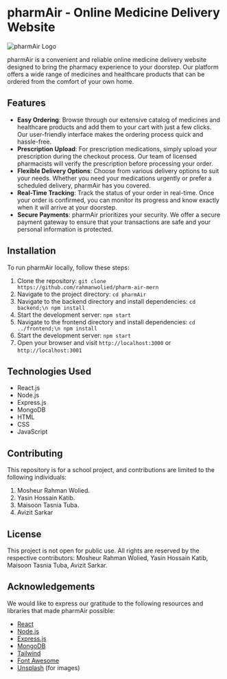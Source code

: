# pharmAir - Online Medicine Delivery Website

![pharmAir Logo](logo.png)

pharmAir is a convenient and reliable online medicine delivery website designed to bring the pharmacy experience to your doorstep. Our platform offers a wide range of medicines and healthcare products that can be ordered from the comfort of your own home.

## Features

- **Easy Ordering**: Browse through our extensive catalog of medicines and healthcare products and add them to your cart with just a few clicks. Our user-friendly interface makes the ordering process quick and hassle-free.
- **Prescription Upload**: For prescription medications, simply upload your prescription during the checkout process. Our team of licensed pharmacists will verify the prescription before processing your order.
- **Flexible Delivery Options**: Choose from various delivery options to suit your needs. Whether you need your medications urgently or prefer a scheduled delivery, pharmAir has you covered.
- **Real-Time Tracking**: Track the status of your order in real-time. Once your order is confirmed, you can monitor its progress and know exactly when it will arrive at your doorstep.
- **Secure Payments**: pharmAir prioritizes your security. We offer a secure payment gateway to ensure that your transactions are safe and your personal information is protected.

## Installation

To run pharmAir locally, follow these steps:

1. Clone the repository: `git clone https://github.com/rahmanwolied/pharm-air-mern`
2. Navigate to the project directory: `cd pharmAir`
3. Navigate to the backend directory and install dependencies: `cd backend;\n npm install`
5. Start the development server: `npm start`
3. Navigate to the frontend directory and install dependencies: `cd ../frontend;\n npm install`
5. Start the development server: `npm start`
6. Open your browser and visit `http://localhost:3000` or `http://localhost:3001`

## Technologies Used

- React.js
- Node.js
- Express.js
- MongoDB
- HTML
- CSS
- JavaScript

## Contributing

This repository is for a school project, and contributions are limited to the following individuals:

1. Mosheur Rahman Wolied.
2. Yasin Hossain Katib.
3. Maisoon Tasnia Tuba.
4. Avizit Sarkar

## License

This project is not open for public use. All rights are reserved by the respective contributors: Mosheur Rahman Wolied, Yasin Hossain Katib, Maisoon Tasnia Tuba, Avizit Sarkar.

## Acknowledgements

We would like to express our gratitude to the following resources and libraries that made pharmAir possible:

- [React](https://reactjs.org/)
- [Node.js](https://nodejs.org/)
- [Express.js](https://expressjs.com/)
- [MongoDB](https://www.mongodb.com/)
- [Tailwind](https://tailwindcss.com/)
- [Font Awesome](https://fontawesome.com/)
- [Unsplash](https://unsplash.com/) (for images)
